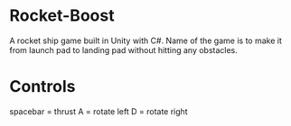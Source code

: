 # Rocket-Boost

A rocket ship game built in Unity with C#. Name of the game is to make it from launch pad to landing pad without hitting any obstacles. 

# Controls

spacebar = thrust
A = rotate left
D = rotate right
